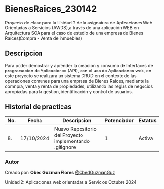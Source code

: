 # BienesRaices_230142
Proyecto de clase para la Unidad 2 de la asignatura de Aplicaciones Web Orientadas a Servicios (AWOS),a través de una aplicación WEB en Arquitectura SOA para el caso de estudio de una empresa de Bienes Raíces(Compra - Venta de inmuebles)



## Descripcion
Para poder demostrar y aprender la creacion y consumo de Interfaces de programacion de Aplicaciones (API), con el uso de Aplicaciones web, en este proyecto se realizara un sistema CRUD en el contexto de las operaciones comunes para una empresa de Bienes Raices, mediante la comnpra, venta y renta de propiedades, utilizando las reglas de negocios apropiadas para la gestion, identificación y control de usuarios.

## Historial de practicas


|No.|Fecha|Descripcion|Potenciador|Estatus|
|---|-----|-----|----|----|
|8.|17/10/2024|Nuevo Repositorio del Proyecto implementando .gitignore|1| Activa|



### Autor 
Creado por: **Obed Guzman Flores**   [@ObedGuzmanGuz](https://github.com/ObedGuzmanGuz)
</br>

Unidad 2:
Aplicaciones web orientadas a Servicios
Octubre 2024

